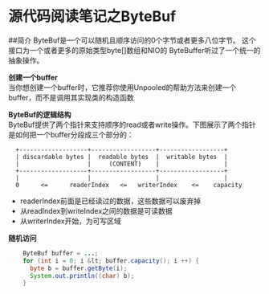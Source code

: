 # 源代码阅读笔记之ByteBuf

##简介
ByteBuf是一个可以随机且顺序访问的0个字节或者更多八位字节。
这个接口为一个或者更多的原始类型byte[]数组和NIO的 ByteBuffer听过了一个统一的抽象操作。


**创建一个buffer**  
当你想创建一个buffer时，它推荐你使用Unpooled的帮助方法来创建一个buffer，而不是调用其实现类的构造函数

**ByteBuf的逻辑结构**  
ByteBuf提供了两个指针来支持顺序的read或者write操作。下图展示了两个指针是如何把一个buffer分段成三个部分的： 

      +-------------------+------------------+------------------+
      | discardable bytes |  readable bytes  |  writable bytes  |
      |                   |     (CONTENT)    |                  |
      +-------------------+------------------+------------------+
      |                   |                  |                  |
      0      <=      readerIndex   <=   writerIndex    <=    capacity
      
 
* readerIndex前面是已经读过的数据，这些数据可以废弃掉  
* 从readIndex到writeIndex之间的数据是可读数据  
* 从writerIndex开始，为可写区域

**随机访问**  
```java
    ByteBuf buffer = ...;
    for (int i = 0; i &lt; buffer.capacity(); i ++) {
      byte b = buffer.getByte(i);
      System.out.println((char) b);
    }
 ```
